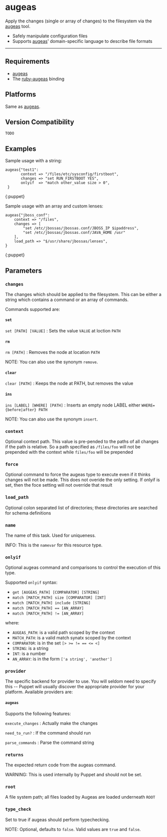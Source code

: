 augeas
======

Apply the changes (single or array of changes) to the filesystem via the [augeas](http://augeas.net) tool.

* Safely manipulate configuration files
* Supports [augeas](http://www.augeas.net)' domain-specific language to describe file formats

* * *

Requirements
------------

* [augeas](http://www.augeas.net)
* The [ruby-augeas](http://augeas.net/download.html#ruby-bindings) binding

Platforms
---------

Same as [augeas](http://www.augeas.net).

Version Compatibility
---------------------

`TODO`

Examples
--------

Sample usage with a string:

    augeas{"test1":
           context => "/files/etc/sysconfig/firstboot",
           changes => "set RUN_FIRSTBOOT YES",
           onlyif  => "match other_value size > 0",
     }
{:puppet}

Sample usage with an array and custom lenses:

    augeas{"jboss_conf":
        context => "/files",
        changes => [
            "set /etc/jbossas/jbossas.conf/JBOSS_IP $ipaddress",
            "set /etc/jbossas/jbossas.conf/JAVA_HOME /usr"
        ],
        load_path => "$/usr/share/jbossas/lenses",
    }
{:puppet}


Parameters
----------

### `changes`

The changes which should be applied to the filesystem. This can be
either a string which contains a command or an array of commands.

Commands supported are:

#### `set`

`set [PATH] [VALUE]`
: Sets the value `VALUE` at loction `PATH`

#### `rm`

`rm [PATH]`
: Removes the node at location `PATH`

NOTE: You can also use the synonym `remove`.

#### `clear`

`clear [PATH]`
: Keeps the node at PATH, but removes the value

#### `ins`

`ins [LABEL] [WHERE] [PATH]`
: Inserts an empty node LABEL either `WHERE={before|after} PATH`

NOTE: You can also use the synonym `insert`.

### `context`

Optional context path. This value is pre-pended to the paths of all
changes if the path is relative. So a path specified as `/files/foo`
will not be prepended with the context while `files/foo` will be
prepended

### `force`

Optional command to force the augeas type to execute even if it
thinks changes will not be made. This does not overide the only
setting. If onlyif is set, then the foce setting will not override
that result

### `load_path`

Optional colon separated list of directories; these directories are
searched for schema definitions

### `name`

The name of this task. Used for uniqueness.

INFO: This is the `namevar` for this resource type.

### `onlyif`

Optional augeas command and comparisons to control the execution of
this type.

Supported `onlyif` syntax:

* `get [AUGEAS_PATH] [COMPARATOR] [STRING]`
* `match [MATCH_PATH] size [COMPARATOR] [INT]`
* `match [MATCH_PATH] include [STRING]`
* `match [MATCH_PATH] == [AN_ARRAY]`
* `match [MATCH_PATH] != [AN_ARRAY]`

where:

* `AUGEAS_PATH`: is a valid path scoped by the context
* `MATCH_PATH`: is a valid match synatx scoped by the context
* `COMPARATOR`: is in the set `[> >= != == <= <]`
* `STRING`: is a string
* `INT`: is a number
* `AN_ARRAY`: is in the form `['a string', 'another']`

### `provider`

The specific backend for provider to use. You will seldom need to
specify this -- Puppet will usually discover the appropriate provider
for your platform. Available providers are:

#### `augeas`

Supports the following features:

`execute_changes`
: Actually make the changes

`need_to_run?`
: If the command should run

`parse_commands`
: Parse the command string

### `returns`

The expected return code from the augeas command.

WARNING: This is used internally by Puppet and should not be set.

### `root`

A file system path; all files loaded by Augeas are loaded
underneath `ROOT`

### `type_check`

Set to true if augeas should perform typechecking.

NOTE: Optional, defaults to `false`. Valid values are `true` and `false`.
